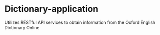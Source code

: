 # Dictionary-application
Utilizes RESTful API services to obtain information from the Oxford English Dictionary Online
